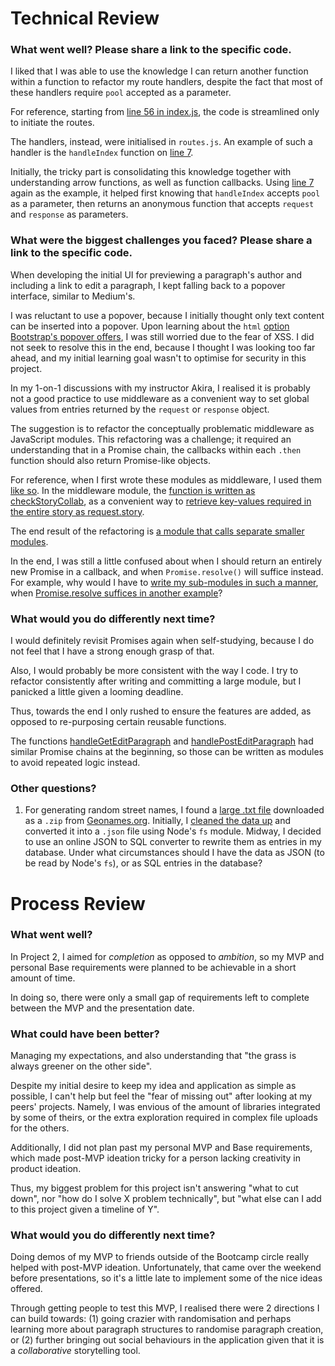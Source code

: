 # Technical Review

### What went well? Please share a link to the specific code.

I liked that I was able to use the knowledge I can return another function within a function to refactor my route handlers, despite the fact that most of these handlers require `pool` accepted as a parameter.

For reference, starting from [line 56 in index.js](https://github.com/leechuanxin/made-in-sg/blob/main/index.js#L56), the code is streamlined only to initiate the routes.

The handlers, instead, were initialised in `routes.js`. An example of such a handler is the `handleIndex` function on [line 7](https://github.com/leechuanxin/made-in-sg/blob/main/routes.js#L7).

Initially, the tricky part is consolidating this knowledge together with understanding arrow functions, as well as function callbacks. Using [line 7](https://github.com/leechuanxin/made-in-sg/blob/main/routes.js#L7) again as the example, it helped first knowing that `handleIndex` accepts `pool` as a parameter, then returns an anonymous function that accepts `request` and `response` as parameters.

### What were the biggest challenges you faced? Please share a link to the specific code.

When developing the initial UI for previewing a paragraph's author and including a link to edit a paragraph, I kept falling back to a popover interface, similar to Medium's.

I was reluctant to use a popover, because I initially thought only text content can be inserted into a popover. Upon learning about the `html` [option Bootstrap's popover offers](https://getbootstrap.com/docs/5.1/components/popovers/#options), I was still worried due to the fear of XSS. I did not seek to resolve this in the end, because I thought I was looking too far ahead, and my initial learning goal wasn't to optimise for security in this project.

In my 1-on-1 discussions with my instructor Akira, I realised it is probably not a good practice to use middleware as a convenient way to set global values from entries returned by the `request` or `response` object.

The suggestion is to refactor the conceptually problematic middleware as JavaScript modules. This refactoring was a challenge; it required an understanding that in a Promise chain, the callbacks within each `.then` function should also return Promise-like objects.

For reference, when I first wrote these modules as middleware, I used them [like so](https://github.com/leechuanxin/made-in-sg/blob/409757835d3435d5be018ebba886e110791f3938/index.js#L67). In the middleware module, the [function is written as checkStoryCollab](https://github.com/leechuanxin/made-in-sg/blob/409757835d3435d5be018ebba886e110791f3938/middleware.js#L51), as a convenient way to [retrieve key-values required in the entire story as request.story](https://github.com/leechuanxin/made-in-sg/blob/409757835d3435d5be018ebba886e110791f3938/middleware.js#L134).

The end result of the refactoring is [a module that calls separate smaller modules](https://github.com/leechuanxin/made-in-sg/blob/main/promises.js#L138).

In the end, I was still a little confused about when I should return an entirely new Promise in a callback, and when `Promise.resolve()` will suffice instead. For example, why would I have to [write my sub-modules in such a manner](https://github.com/leechuanxin/made-in-sg/blob/main/promises.js#L138), when [Promise.resolve suffices in another example](https://github.com/leechuanxin/made-in-sg/blob/main/routes.js#L286)?

### What would you do differently next time?

I would definitely revisit Promises again when self-studying, because I do not feel that I have a strong enough grasp of that.

Also, I would probably be more consistent with the way I code. I try to refactor consistently after writing and committing a large module, but I panicked a little given a looming deadline. 

Thus, towards the end I only rushed to ensure the features are added, as opposed to re-purposing certain reusable functions.

The functions [handleGetEditParagraph](https://github.com/leechuanxin/made-in-sg/blob/main/routes.js#L263) and [handlePostEditParagraph](https://github.com/leechuanxin/made-in-sg/blob/main/routes.js#L408) had similar Promise chains at the beginning, so those can be written as modules to avoid repeated logic instead.

### Other questions?

1. For generating random street names, I found a [large .txt file](https://raw.githubusercontent.com/leechuanxin/made-in-sg/main/data/txt/sg_streets.txt) downloaded as a `.zip` from [Geonames.org](http://download.geonames.org/export/zip/). Initially, I [cleaned the data up](https://github.com/leechuanxin/made-in-sg/blob/main/data/js/sg_streets.js) and converted it into a `.json` file using Node's `fs` module. Midway, I decided to use an online JSON to SQL converter to rewrite them as entries in my database. Under what circumstances should I have the data as JSON (to be read by Node's `fs`), or as SQL entries in the database?



# Process Review

### What went well?

In Project 2, I aimed for *completion* as opposed to *ambition*, so my MVP and personal Base requirements were planned to be achievable in a short amount of time.

In doing so, there were only a small gap of requirements left to complete between the MVP and the presentation date.

### What could have been better?

Managing my expectations, and also understanding that "the grass is always greener on the other side".

Despite my initial desire to keep my idea and application as simple as possible, I can't help but feel the "fear of missing out" after looking at my peers' projects. Namely, I was envious of the amount of libraries integrated by some of theirs, or the extra exploration required in complex file uploads for the others.

Additionally, I did not plan past my personal MVP and Base requirements, which made post-MVP ideation tricky for a person lacking creativity in product ideation.

Thus, my biggest problem for this project isn't answering "what to cut down", nor "how do I solve X problem technically", but "what else can I add to this project given a timeline of Y".

### What would you do differently next time?

Doing demos of my MVP to friends outside of the Bootcamp circle really helped with post-MVP ideation. Unfortunately, that came over the weekend before presentations, so it's a little late to implement some of the nice ideas offered.

Through getting people to test this MVP, I realised there were 2 directions I can build towards: (1) going crazier with randomisation and perhaps learning more about paragraph structures to randomise paragraph creation, or (2) further bringing out social behaviours in the application given that it is a *collaborative* storytelling tool.